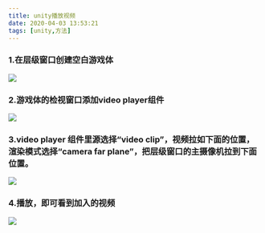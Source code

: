 ```yaml
---
title: unity播放视频
date: 2020-04-03 13:53:21
tags: [unity,方法]
---
```

### 1.在层级窗口创建空白游戏体

![](1.0.png)

### 2.游戏体的检视窗口添加video player组件

![](2.0.png)

### 3.video player 组件里源选择“video clip”，视频拉如下面的位置，渲染模式选择“camera far plane”，把层级窗口的主摄像机拉到下面位置。

![](3.0.png)

### 4.播放，即可看到加入的视频

![](4.0.png)